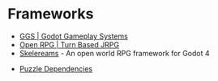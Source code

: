 # Frameworks
* [GGS | Godot Gameplay Systems](https://github.com/OctoD/godot-gameplay-systems/tree/main)
* [Open RPG | Turn Based JRPG](https://github.com/GDQuest/godot-open-rpg)
* [Skelereams](https://github.com/SlashScreen/skelerealms) - An open world RPG framework for Godot 4


+ [Puzzle Dependencies](https://github.com/nathanhoad/godot_puzzle_dependencies)

